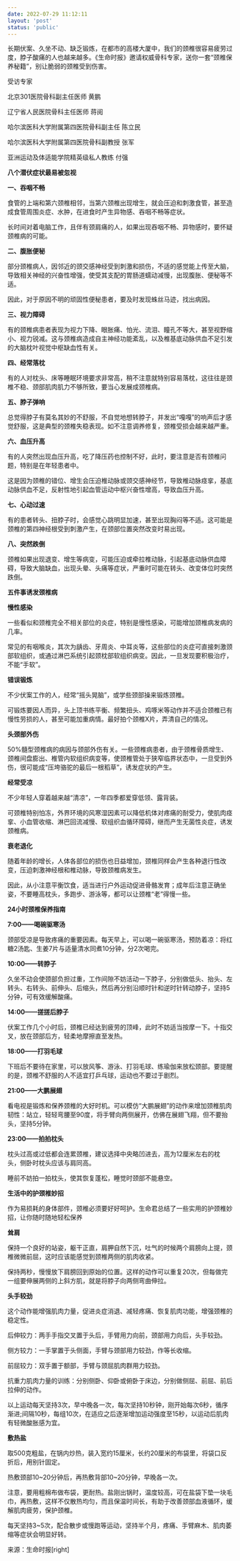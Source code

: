 ```yaml
---
date: 2022-07-29 11:12:11
layout: 'post'
status: 'public'
---
```


长期伏案、久坐不动、缺乏锻炼，在都市的高楼大厦中，我们的颈椎很容易疲劳过度，脖子酸痛的人也越来越多。《生命时报》邀请权威骨科专家，送你一套“颈椎保养秘籍”，别让脆弱的颈椎受到伤害。

受访专家

北京301医院骨科副主任医师 黄鹏

辽宁省人民医院骨科主任医师 蒋阅

哈尔滨医科大学附属第四医院骨科副主任 陈立民

哈尔滨医科大学附属第四医院骨科副教授 张军

亚洲运动及体适能学院精英级私人教练 付强

**八个潜伏症状最易被忽视**

**一、吞咽不畅**

食管的上端和第六颈椎相邻，当第六颈椎出现增生，就会压迫和刺激食管，甚至造成食管周围炎症、水肿，在进食时产生异物感、吞咽不畅等症状。

长时间对着电脑工作，且伴有颈肩痛的人，如果出现吞咽不畅、异物感时，要怀疑颈椎病的可能。

**二、腹胀便秘**

部分颈椎病人，因邻近的颈交感神经受到刺激和损伤，不适的感觉能上传至大脑，导致相关神经的兴奋性增强，使受其支配的胃肠道蠕动减慢，出现腹胀、便秘等不适。

因此，对于原因不明的顽固性便秘患者，要及时发现蛛丝马迹，找出病因。

**三、视力障碍**

有的颈椎病患者表现为视力下降、眼胀痛、怕光、流泪、瞳孔不等大，甚至视野缩小、视力锐减。这与颈椎病造成自主神经功能紊乱，以及椎基底动脉供血不足引发的大脑枕叶视觉中枢缺血性有关。

**四、经常落枕**

有的人对枕头、床等睡眠环境要求非常高，稍不注意就特别容易落枕，这往往是颈椎不稳、颈部肌肉肌力不够所致，要当心发展成颈椎病。

**五、脖子弹响**

总觉得脖子有莫名其妙的不舒服，不自觉地想转脖子，并发出“嘎嘎”的响声后才感觉舒服，这是典型的颈椎失稳表现。如不注意调养修复，颈椎受损会越来越严重。

**六、血压升高**

有的人突然出现血压升高，吃了降压药也控制不好，此时，要注意是否有颈椎问题，特别是在年轻患者中。

这是因为颈椎的错位、增生会压迫椎动脉或颈交感神经节，导致椎动脉痉挛，基底动脉供血不足，反射性地引起血管运动中枢兴奋性增高，导致血压升高。

**七、心动过速**

有的患者转头、扭脖子时，会感觉心跳明显加速，甚至出现胸闷等不适。这可能是颈椎的第四神经根受到刺激产生，在颈部位置突然改变时易出现。

**八、突然跌倒**

颈椎如果出现退变、增生等病变，可能压迫或牵拉椎动脉，引起基底动脉供血障碍，导致大脑缺血，出现头晕、头痛等症状，严重时可能在转头、改变体位时突然跌倒。

**五件事诱发颈椎病**

**慢性感染**

一些看似和颈椎完全不相关部位的炎症，特别是慢性感染，可能增加颈椎病发病的几率。

常见的有咽喉炎，其次为龋齿、牙周炎、中耳炎等，这些部位的炎症可直接刺激颈部软组织，或通过淋巴系统引起颈枕部软组织病变。因此，一旦发现要积极治疗，不能“手软”。

**错误锻炼**

不少伏案工作的人，经常“摇头晃脑”，或学些颈部操来锻炼颈椎。

可锻炼要因人而异，头上顶书练平衡、频繁扭头、鸡啄米等动作并不适合颈椎已有慢性劳损的人，甚至可能加重病情。最好拍个颈椎X片，弄清自己的情况。

**头颈部外伤**

50%髓型颈椎病的病因与颈部外伤有关。一些颈椎病患者，由于颈椎骨质增生、颈椎间盘膨出、椎管内软组织病变等，使颈椎管处于狭窄临界状态中，一旦受到外伤，很可能成“压垮骆驼的最后一根稻草”，诱发症状的产生。

**经常受凉**

不少年轻人穿着越来越“清凉”，一年四季都爱穿低领、露背装。

可颈椎特别怕冻，外界环境的风寒湿因素可以降低机体对疼痛的耐受力，使肌肉痉挛、小血管收缩、淋巴回流减慢、软组织血循环障碍，继而产生无菌性炎症，诱发颈椎病。

**衰老退化**

随着年龄的增长，人体各部位的损伤也日益增加，颈椎同样会产生各种退行性改变，压迫刺激神经根和椎动脉，导致颈椎病发生。

因此，从小注意平衡饮食，适当进行户外运动促进骨骼发育；成年后注意正确坐姿，不要睡高枕头，多跑步、游泳等，都可以让颈椎“老”得慢一些。

**24小时颈椎保养指南**

**7∶00——喝碗驱寒汤**

颈部受凉是导致疼痛的重要因素。每天早上，可以喝一碗驱寒汤，预防着凉：将红糖2汤匙、生姜7片与适量清水同煮10分钟，分2次喝完。

**10∶00——转脖子**

久坐不动会使颈部负担过重，工作间隙不妨活动一下脖子，分别做低头、抬头、左转头、右转头、前伸头、后缩头，然后再分别沿顺时针和逆时针转动脖子，坚持5分钟，可有效缓解酸痛。

**14∶00——搓搓后脖子**

伏案工作几个小时后，颈椎已经达到疲劳的顶峰，此时不妨适当按摩一下。十指交叉，放在颈部后方，轻柔地摩擦直至发热。

**18∶00——打羽毛球**

下班后不要待在家里，可以放风筝、游泳、打羽毛球、练瑜伽来放松颈部。要提醒的是，颈椎不舒服的人不适宜打乒乓球，运动也不要过于剧烈。

**21∶00——大鹏展翅**

看电视是锻炼和保养颈椎的大好时机。可以模仿“大鹏展翅”的动作来增加颈椎肌肉韧性：站立，轻轻弯腰至90度，将手臂向两侧展开，仿佛在展翅飞翔，但不要抬头，坚持5分钟。

**23∶00——拍拍枕头**

枕头过高或过低都会连累颈椎，建议选择中央略凹进去，高为12厘米左右的枕头，侧卧时枕头应该与肩同高。

睡前不妨拍一拍枕头，使其恢复蓬松，睡觉时颈部不能悬空。

**生活中的护颈椎妙招**

作为易损耗的身体部件，颈椎必须要好好呵护。生命君总结了一些实用的护颈椎妙招，让你随时随地轻松保养

**耸肩**

保持一个良好的站姿，躯干正直，肩胛自然下沉，吐气的时候两个肩膀向上提，颈椎微微前屈，这时应该能感觉到颈椎两侧的肌肉收紧。

保持两秒，慢慢放下肩膀回到原始的位置。这样的动作可以重复20次，但每做完一组要伸展两侧的上斜方肌，就是将脖子向两侧弯曲伸拉。

**头手较劲**

这个动作能增强肌肉力量，促进炎症消退、减轻疼痛、恢复肌肉功能，增强颈椎的稳定性。

后伸较力：两手手指交叉置于头后，手臂用力向前，颈部用力向后，头手较劲。

侧方较力：一手掌置于头侧面，手臂与颈部用力较劲，作等长收缩。

前屈较力：双手置于额部，手臂与颈屈肌肉群用力较劲。

抗重力肌肉力量的训练：分别侧卧、仰卧或俯卧于床边，分别做侧屈、前屈、前后拉伸的动作。

以上运动每天坚持3次，早中晚各一次，每次坚持10秒钟，刚开始每次6秒，循序渐进;间隔10秒，每组10次，在适应之后逐渐增加运动强度至15秒，以运动后肌肉有轻微酸胀感为宜。

**敷热盐**

取500克粗盐，在锅内炒热，装入宽约15厘米，长约20厘米的布袋里，将袋口反折后，用别针固定。

热敷颈部10~20分钟后，再热敷背部10~20分钟，早晚各一次。

注意，要用粗棉布做布袋，更耐热。盐刚出锅时，温度较高，可在盐袋下垫一块毛巾，再热敷，这样不仅散热均匀，而且保温时间长，有助于改善颈部血液循环，缓解肌肉疲劳，保护颈椎。

每天坚持3~5次，配合散步或慢跑等运动，坚持半个月，疼痛、手臂麻木、肌肉萎缩等症状会明显好转。

来源：生命时报[right]